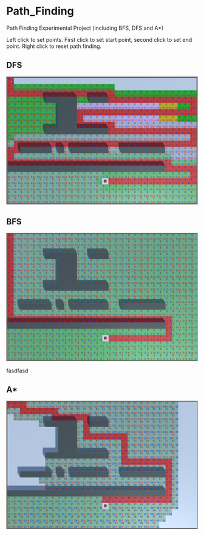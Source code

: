 # Path_Finding
Path Finding Experimental Project (including BFS, DFS and A*)

Left click to set points. First click to set start point, second click to set end point. 
Right click to reset path finding.

## DFS
![alt_text](/misc~/DFS.png)


## BFS
![alt_text](/misc~/BFS.png)

fasdfasd

## A*
![alt_text](/misc~/AStar.png)
